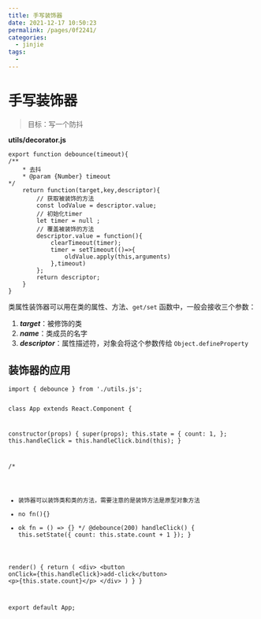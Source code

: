 ```yaml
---
title: 手写装饰器
date: 2021-12-17 10:50:23
permalink: /pages/0f2241/
categories:
  - jinjie
tags:
  - 
---
```


<h1 id="手写装饰器">手写装饰器</h1>
<blockquote>
<p>目标：写一个防抖</p>
</blockquote>
<p><strong>utils/decorator.js</strong></p>
<pre><code>export function debounce(timeout){
/**    
	* 去抖   
	* @param {Number} timeout   
*/
	return function(target,key,descriptor){
		// 获取被装饰的方法
		const lodValue = descriptor.value;
		// 初始化timer
		let timer = null ;
		// 覆盖被装饰的方法
		descriptor.value = function(){
			clearTimeout(timer);
			timer = setTimeout(()=&gt;{
				oldValue.apply(this,arguments)
			},timeout)				
		};
		return descriptor;
	}
}
</code></pre>
<p>类属性装饰器可以用在类的属性、方法、<code>get/set</code>  函数中，一般会接收三个参数：</p>
<ol>
<li><em><strong>target</strong></em>：被修饰的类</li>
<li><em><strong>name</strong></em>：类成员的名字</li>
<li><em><strong>descriptor</strong></em>：属性描述符，对象会将这个参数传给  <code>Object.defineProperty</code></li>
</ol>
<h2 id="装饰器的应用">装饰器的应用</h2>
<pre><code>import { debounce } from './utils.js';
 
class App extends React.Component {
 
  constructor(props) {
    super(props);
    this.state = {
      count: 1,
    };
    this.handleClick = this.handleClick.bind(this);
  }
 
  /*
  * 装饰器可以装饰类和类的方法，需要注意的是装饰方法是原型对象方法
  * no fn(){}
  * ok fn = () =&gt; {}
   */
  @debounce(200)
  handleClick() {
    this.setState({ count: this.state.count + 1 });
  }
 
 
  render() {
    return (
      &lt;div&gt;
        &lt;button onClick={this.handleClick}&gt;add-click&lt;/button&gt;
        &lt;p&gt;{this.state.count}&lt;/p&gt;
      &lt;/div&gt;
    )
  }
}
 
export default App;
</code></pre>

